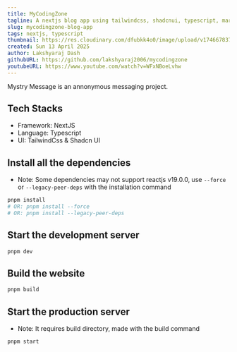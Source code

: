 ```yaml
---
title: MyCodingZone
tagline: A nextjs blog app using tailwindcss, shadcnui, typescript, markdown & rehype.
slug: mycodingzone-blog-app
tags: nextjs, typescript
thumbnail: https://res.cloudinary.com/dfubkk4o0/image/upload/v1746678378/Screenshot_25_hhmnel.png
created: Sun 13 April 2025
author: Lakshyaraj Dash
githubURL: https://github.com/lakshyaraj2006/mycodingzone
youtubeURL: https://www.youtube.com/watch?v=WFxNBoeLvhw
---
```


Mystry Message is an annonymous messaging project.

## Tech Stacks
- Framework: NextJS
- Language: Typescript
- UI: TailwindCss & Shadcn UI

## Install all the dependencies

- Note: Some dependencies may not support reactjs v19.0.0, use ```--force``` or ```--legacy-peer-deps``` with the installation command

```bash
pnpm install
# OR: pnpm install --force
# OR: pnpm install --legacy-peer-deps
```

## Start the development server
```bash
pnpm dev
```

## Build the website
```bash
pnpm build
```

## Start the production server

- Note: It requires build directory, made with the build command

```bash
pnpm start
```